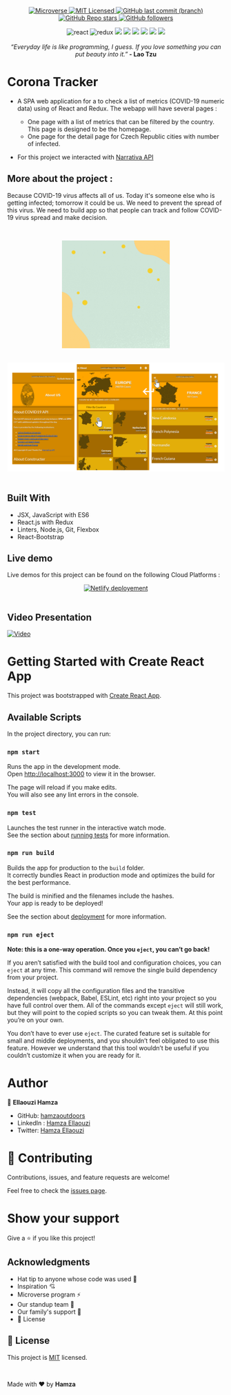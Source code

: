 
<p align="center">
  <a href="https://www.microverse.org/">
    <img alt="Microverse" src="https://img.shields.io/badge/-Microverse-blueviolet?style=flat-square">
  </a>
  <a href="https://github.com/Hamzaoutdoors/Corona-Tracker__react-capstone/LICENSE">
    <img alt="MIT Licensed" src="https://img.shields.io/github/license/Hamzaoutdoors/to-do-list?style=flat-square">
  </a>
  <a href="https://github.com/Hamzaoutdoors/Corona-Tracker__react-capstone">
    <img alt="GitHub last commit (branch)" src="https://img.shields.io/github/last-commit/Hamzaoutdoors/Corona-Tracker__react-capstone/dev?color=blue&style=flat-square">
  </a>
  <a href="https://github.com/Hamzaoutdoors/Corona-Tracker__react-capstone">
    <img alt="GitHub Repo stars" src="https://img.shields.io/github/stars/Hamzaoutdoors/Corona-Tracker__react-capstone?color=green&label=%E2%98%85%20stars%20&style=flat-square">
  </a>
  <a href="https://github.com/Hamzaoutdoors">
    <img alt="GitHub followers" src="https://img.shields.io/github/followers/Hamzaoutdoors?color=yellow&logo=github&style=flat-square">
  </a>
</p>

<div align="center">
 <img alt="react" src="https://img.shields.io/badge/react-%2320232a.svg?style=for-the-badge&logo=react&loColor=%2361DAFB"> <img alt="redux" src="https://img.shields.io/badge/redux-%23593d88.svg?style=for-the-badge&logo=redux&logoColor=white"> <img src="https://img.shields.io/badge/javascript-%23323330.svg?style=for-the-badge&logo=javascript&logoColor=%23F7DF1E"/> <img src="https://img.shields.io/badge/html5-%23E34F26.svg?style=for-the-badge&logo=html5&logoColor=white"/> <img src="https://img.shields.io/badge/css3-%231572B6.svg?style=for-the-badge&logo=css3&logoColor=white"/> <img src="https://img.shields.io/badge/bootstrap-%23563D7C.svg?style=for-the-badge&logo=bootstrap&logoColor=white"/> <img src="https://img.shields.io/badge/git-%23F05033.svg?style=for-the-badge&logo=git&logoColor=white"/> <img src="https://img.shields.io/badge/SASS-hotpink.svg?style=for-the-badge&logo=SASS&logoColor=white"/></div>
</br>
 <div align="center">
  <em align="center" style>“Everyday life is like programming, I guess. If you love something you can put beauty into it.”</em><strong> - Lao Tzu</strong>
  </div>

# Corona Tracker

- A SPA web application for a to check a list of metrics (COVID-19 numeric data) using of React and Redux.
The webapp will have several pages :

  - One page with a list of metrics that can be filtered by the country. This page is designed to be the homepage.
  - One page for the detail page for Czech Republic cities with number of infected.
- For this project we interacted with [Narrativa API](https://covid19tracking.narrativa.com/index_en.html)

## More about the project :

Because COVID-19 virus affects all of us. Today it's someone else who is getting infected; tomorrow it could be us. We need to prevent the spread of this virus. We need to build app so that people can track and follow COVID-19 virus spread and make decision.

</br>
<p align="center">
   <kbd>
    <img alt="logo" src="./assets/covid19-logo.gif" width="250" height="250">
   </kbd>
</p>

</br>

 <div align="center">
<kbd>
  <img alt="math" src="./src\assets\covid-screen.png">
  </kbd>
  </div>
 </br>
 
## Built With

- JSX, JavaScript with ES6
- React.js with Redux
- Linters, Node.js, Git, Flexbox
- React-Bootstrap

## Live demo

Live demos for this project can be found on the following Cloud Platforms :


<div align="center">
    <a href="https://ho-coronatracker21.netlify.app/" width = "20%"><img alt="Netlify deployement" src="https://img.shields.io/badge/netlify-%23000000.svg?style=for-the-badge&logo=netlify&logoColor=#00C7B7"></a>
 </div> 
</br>

## Video Presentation

[![Video](./src\assets\video.png)](https://www.loom.com/share/b19c680b99474152a39a4b872f602901)


# Getting Started with Create React App

This project was bootstrapped with [Create React App](https://github.com/facebook/create-react-app).

## Available Scripts

In the project directory, you can run:

### `npm start`

Runs the app in the development mode.\
Open [http://localhost:3000](http://localhost:3000) to view it in the browser.

The page will reload if you make edits.\
You will also see any lint errors in the console.

### `npm test`

Launches the test runner in the interactive watch mode.\
See the section about [running tests](https://facebook.github.io/create-react-app/docs/running-tests) for more information.

### `npm run build`

Builds the app for production to the `build` folder.\
It correctly bundles React in production mode and optimizes the build for the best performance.

The build is minified and the filenames include the hashes.\
Your app is ready to be deployed!

See the section about [deployment](https://facebook.github.io/create-react-app/docs/deployment) for more information.

### `npm run eject`

**Note: this is a one-way operation. Once you `eject`, you can’t go back!**

If you aren’t satisfied with the build tool and configuration choices, you can `eject` at any time. This command will remove the single build dependency from your project.

Instead, it will copy all the configuration files and the transitive dependencies (webpack, Babel, ESLint, etc) right into your project so you have full control over them. All of the commands except `eject` will still work, but they will point to the copied scripts so you can tweak them. At this point you’re on your own.

You don’t have to ever use `eject`. The curated feature set is suitable for small and middle deployments, and you shouldn’t feel obligated to use this feature. However we understand that this tool wouldn’t be useful if you couldn’t customize it when you are ready for it.


# Author

👤 **Ellaouzi Hamza**

- GitHub: [hamzaoutdoors](https://github.com/Hamzaoutdoors)
- LinkedIn : [Hamza Ellaouzi](https://www.linkedin.com/in/hamza-ellaouzi-137a45b8/)
- Twitter: [Hamza Ellaouzi](https://twitter.com/EllaouziHamza)

# 🤝 Contributing

Contributions, issues, and feature requests are welcome!

Feel free to check the [issues page](https://github.com/Hamzaoutdoors/Corona-Tracker__react-capstone/issues).

# Show your support

Give a ⭐️ if you like this project!

## Acknowledgments

- Hat tip to anyone whose code was used 🔰
- Inspiration 💘
- Microverse program ⚡
- Our standup team 🏹
- Our family's support 🙌
- 📝 License

## 📝 License

This project is [MIT](./LICENSE) licensed.

</br>
<p class="love">Made with ❤ by <strong>Hamza</strong></p>

